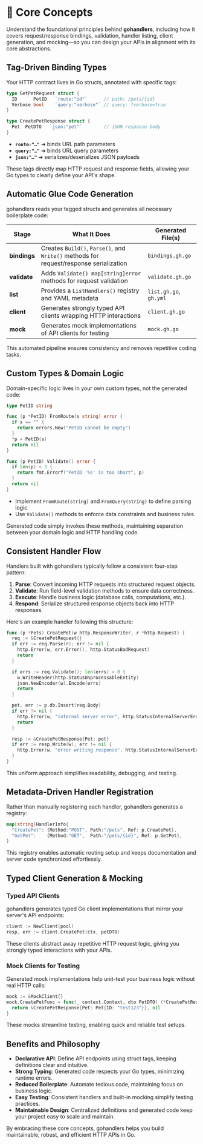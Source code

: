 # 🧶 Core Concepts

Understand the foundational principles behind **gohandlers**, including how it covers request/response bindings, validation, handler listing, client generation, and mocking—so you can design your APIs in alignment with its core abstractions.

## Tag‑Driven Binding Types

Your HTTP contract lives in Go structs, annotated with specific tags:

```go
type GetPetRequest struct {
  ID      PetID   `route:"id"`      // path: /pets/{id}
  Verbose bool    `query:"verbose"` // query: ?verbose=true
}

type CreatePetResponse struct {
  Pet  PetDTO   `json:"pet"`        // JSON response body
}
```

-   **`route:"…"`** ➔ binds URL path parameters
-   **`query:"…"`** ➔ binds URL query parameters
-   **`json:"…"`** ➔ serializes/deserializes JSON payloads

These tags directly map HTTP request and response fields, allowing your Go types to clearly define your API's shape.

## Automatic Glue Code Generation

gohandlers reads your tagged structs and generates all necessary boilerplate code:

| Stage        | What It Does                                                                           | Generated File(s)      |
| ------------ | -------------------------------------------------------------------------------------- | ---------------------- |
| **bindings** | Creates `Build()`, `Parse()`, and `Write()` methods for request/response serialization | `bindings.gh.go`       |
| **validate** | Adds `Validate() map[string]error` methods for request validation                      | `validate.gh.go`       |
| **list**     | Provides a `ListHandlers()` registry and YAML metadata                                 | `list.gh.go`, `gh.yml` |
| **client**   | Generates strongly typed API clients wrapping HTTP interactions                        | `client.gh.go`         |
| **mock**     | Generates mock implementations of API clients for testing                              | `mock.gh.go`           |

This automated pipeline ensures consistency and removes repetitive coding tasks.

## Custom Types & Domain Logic

Domain-specific logic lives in your own custom types, not the generated code:

```go
type PetID string

func (p *PetID) FromRoute(s string) error {
  if s == "" {
    return errors.New("PetID cannot be empty")
  }
  *p = PetID(s)
  return nil
}

func (p PetID) Validate() error {
  if len(p) < 3 {
    return fmt.Errorf("PetID '%s' is too short", p)
  }
  return nil
}
```

-   Implement `FromRoute(string)` and `FromQuery(string)` to define parsing logic.
-   Use `Validate()` methods to enforce data constraints and business rules.

Generated code simply invokes these methods, maintaining separation between your domain logic and HTTP handling code.

## Consistent Handler Flow

Handlers built with gohandlers typically follow a consistent four-step pattern:

1. **Parse**: Convert incoming HTTP requests into structured request objects.
2. **Validate**: Run field-level validation methods to ensure data correctness.
3. **Execute**: Handle business logic (database calls, computations, etc.).
4. **Respond**: Serialize structured response objects back into HTTP responses.

Here's an example handler following this structure:

```go
func (p *Pets) CreatePet(w http.ResponseWriter, r *http.Request) {
  req := &CreatePetRequest{}
  if err := req.Parse(r); err != nil {
    http.Error(w, err.Error(), http.StatusBadRequest)
    return
  }

  if errs := req.Validate(); len(errs) > 0 {
    w.WriteHeader(http.StatusUnprocessableEntity)
    json.NewEncoder(w).Encode(errs)
    return
  }

  pet, err := p.db.Insert(req.Body)
  if err != nil {
    http.Error(w, "internal server error", http.StatusInternalServerError)
    return
  }

  resp := &CreatePetResponse{Pet: pet}
  if err := resp.Write(w); err != nil {
    http.Error(w, "error writing response", http.StatusInternalServerError)
  }
}
```

This uniform approach simplifies readability, debugging, and testing.

## Metadata‑Driven Handler Registration

Rather than manually registering each handler, gohandlers generates a registry:

```go
map[string]HandlerInfo{
  "CreatePet": {Method:"POST", Path:"/pets", Ref: p.CreatePet},
  "GetPet":    {Method:"GET",  Path:"/pets/{id}", Ref: p.GetPet},
}
```

This registry enables automatic routing setup and keeps documentation and server code synchronized effortlessly.

## Typed Client Generation & Mocking

### Typed API Clients

gohandlers generates typed Go client implementations that mirror your server's API endpoints:

```go
client := NewClient(pool)
resp, err := client.CreatePet(ctx, petDTO)
```

These clients abstract away repetitive HTTP request logic, giving you strongly typed interactions with your APIs.

### Mock Clients for Testing

Generated mock implementations help unit-test your business logic without real HTTP calls:

```go
mock := &MockClient{}
mock.CreatePetFunc = func(_ context.Context, dto PetDTO) (*CreatePetResponse, error) {
  return &CreatePetResponse{Pet: Pet{ID: "test123"}}, nil
}
```

These mocks streamline testing, enabling quick and reliable test setups.

## Benefits and Philosophy

-   **Declarative API**: Define API endpoints using struct tags, keeping definitions clear and intuitive.
-   **Strong Typing**: Generated code respects your Go types, minimizing runtime errors.
-   **Reduced Boilerplate**: Automate tedious code, maintaining focus on business logic.
-   **Easy Testing**: Consistent handlers and built-in mocking simplify testing practices.
-   **Maintainable Design**: Centralized definitions and generated code keep your project easy to scale and maintain.

By embracing these core concepts, gohandlers helps you build maintainable, robust, and efficient HTTP APIs in Go.
